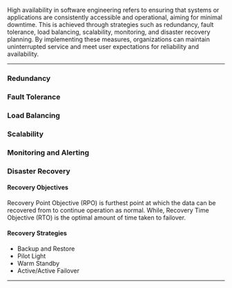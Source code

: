 High availability in software engineering refers to ensuring that systems or applications are consistently accessible and operational, aiming for minimal downtime. This is achieved through strategies such as redundancy, fault tolerance, load balancing, scalability, monitoring, and disaster recovery planning. By implementing these measures, organizations can maintain uninterrupted service and meet user expectations for reliability and availability.

___
### Redundancy
### Fault Tolerance
### Load Balancing
### Scalability
### Monitoring and Alerting
### Disaster Recovery
#### Recovery Objectives
Recovery Point Objective (RPO) is furthest point at which the data can be recovered from to continue operation as normal. While, Recovery Time Objective (RTO) is the optimal amount of time taken to failover.
#### Recovery Strategies
- Backup and Restore
- Pilot Light
- Warm Standby
- Active/Active Failover

___